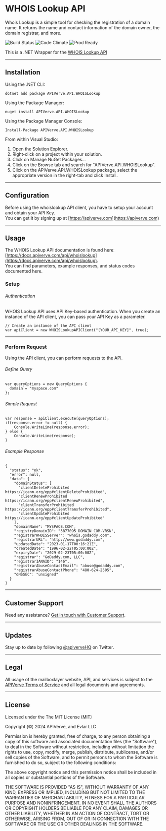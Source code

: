 WHOIS Lookup API
============

Whois Lookup is a simple tool for checking the registration of a domain name. It returns the name and contact information of the domain owner, the domain registrar, and more.

![Build Status](https://img.shields.io/badge/build-passing-green)
![Code Climate](https://img.shields.io/badge/maintainability-B-purple)
![Prod Ready](https://img.shields.io/badge/production-ready-blue)

This is a .NET Wrapper for the [WHOIS Lookup API](https://apiverve.com/marketplace/api/whoislookup)

---

## Installation

Using the .NET CLI:
```
dotnet add package APIVerve.API.WHOISLookup
```

Using the Package Manager:
```
nuget install APIVerve.API.WHOISLookup
```

Using the Package Manager Console:
```
Install-Package APIVerve.API.WHOISLookup
```

From within Visual Studio:

1. Open the Solution Explorer.
2. Right-click on a project within your solution.
3. Click on Manage NuGet Packages...
4. Click on the Browse tab and search for "APIVerve.API.WHOISLookup".
5. Click on the APIVerve.API.WHOISLookup package, select the appropriate version in the right-tab and click Install.


---

## Configuration

Before using the whoislookup API client, you have to setup your account and obtain your API Key.  
You can get it by signing up at [https://apiverve.com](https://apiverve.com)

---

## Usage

The WHOIS Lookup API documentation is found here: [https://docs.apiverve.com/api/whoislookup](https://docs.apiverve.com/api/whoislookup).  
You can find parameters, example responses, and status codes documented here.

### Setup

###### Authentication
WHOIS Lookup API uses API Key-based authentication. When you create an instance of the API client, you can pass your API Key as a parameter.

```
// Create an instance of the API client
var apiClient = new WHOISLookupAPIClient("[YOUR_API_KEY]", true);
```

---


### Perform Request
Using the API client, you can perform requests to the API.

###### Define Query

```
var queryOptions = new QueryOptions {
  domain = "myspace.com"
};
```

###### Simple Request

```
var response = apiClient.execute(queryOptions);
if(response.error != null) {
	Console.WriteLine(response.error);
} else {
    Console.WriteLine(response);
}
```

###### Example Response

```
{
  "status": "ok",
  "error": null,
  "data": {
    "domainStatus": [
      "clientDeleteProhibited https://icann.org/epp#clientDeleteProhibited",
      "clientRenewProhibited https://icann.org/epp#clientRenewProhibited",
      "clientTransferProhibited https://icann.org/epp#clientTransferProhibited",
      "clientUpdateProhibited https://icann.org/epp#clientUpdateProhibited"
    ],
    "domainName": "MYSPACE.COM",
    "registryDomainID": "3877095_DOMAIN_COM-VRSN",
    "registrarWHOISServer": "whois.godaddy.com",
    "registrarURL": "http://www.godaddy.com",
    "updatedDate": "2023-01-17T00:16:21Z",
    "createdDate": "1996-02-22T05:00:00Z",
    "expiryDate": "2029-02-23T05:00:00Z",
    "registrar": "GoDaddy.com, LLC",
    "registrarIANAID": "146",
    "registrarAbuseContactEmail": "abuse@godaddy.com",
    "registrarAbuseContactPhone": "480-624-2505",
    "dNSSEC": "unsigned"
  }
}
```

---

## Customer Support

Need any assistance? [Get in touch with Customer Support](https://apiverve.com/contact).

---

## Updates
Stay up to date by following [@apiverveHQ](https://twitter.com/apiverveHQ) on Twitter.

---

## Legal

All usage of the mailboxlayer website, API, and services is subject to the [APIVerve Terms of Service](https://apiverve.com/terms) and all legal documents and agreements.

---

## License
Licensed under the The MIT License (MIT)

Copyright (&copy;) 2024 APIVerve, and Evlar LLC

Permission is hereby granted, free of charge, to any person obtaining a copy of this software and associated documentation files (the "Software"), to deal in the Software without restriction, including without limitation the rights to use, copy, modify, merge, publish, distribute, sublicense, and/or sell copies of the Software, and to permit persons to whom the Software is furnished to do so, subject to the following conditions:

The above copyright notice and this permission notice shall be included in all copies or substantial portions of the Software.

THE SOFTWARE IS PROVIDED "AS IS", WITHOUT WARRANTY OF ANY KIND, EXPRESS OR IMPLIED, INCLUDING BUT NOT LIMITED TO THE WARRANTIES OF MERCHANTABILITY, FITNESS FOR A PARTICULAR PURPOSE AND NONINFRINGEMENT. IN NO EVENT SHALL THE AUTHORS OR COPYRIGHT HOLDERS BE LIABLE FOR ANY CLAIM, DAMAGES OR OTHER LIABILITY, WHETHER IN AN ACTION OF CONTRACT, TORT OR OTHERWISE, ARISING FROM, OUT OF OR IN CONNECTION WITH THE SOFTWARE OR THE USE OR OTHER DEALINGS IN THE SOFTWARE.